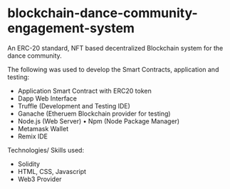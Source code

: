 # blockchain-dance-community-engagement-system
 An ERC-20 standard, NFT based decentralized Blockchain system for the dance community.

The following was used to develop the Smart Contracts, application and testing: 
- Application Smart Contract with ERC20 token 
- Dapp Web Interface 
- Truffle (Development and Testing IDE)
- Ganache (Etheruem Blockchain provider for testing)
- Node.js (Web Server) • Npm (Node Package Manager)
- Metamask Wallet
- Remix IDE

Technologies/ Skills used: 
- Solidity
- HTML, CSS, Javascript
- Web3 Provider
